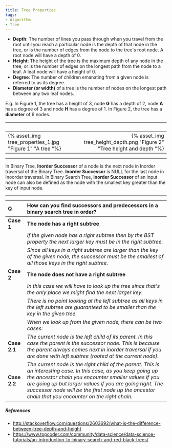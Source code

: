 ```yaml
---
title: Tree Properties
tags:
- Algorithm
- Tree
---
```



* **Depth**: The number of lines you pass through when you travel from the root until you reach a particular node is the depth of that node in the tree, or is the number of edges from the node to the tree's root node. A root node will have a depth of 0.
* **Height**: The height of the tree is the maximum depth of any node in the tree, or is the number of edges on the longest path from the node to a leaf. A leaf node will have a height of 0.
* **Degree**: The number of children emanating from a given node is referred to as its degree.
* **Diameter (or width)** of a tree is the number of nodes on the longest path between any two leaf nodes. 

E.g. In Figure 1, the tree has a height of 3, node **G** has a depth of 2, node **A** has a degree of 3 and node **H** has a degree of 1. In Figure 2, the tree has a **diameter** of 6 nodes.

| &nbsp; | &nbsp; |
| :---   | ---:   | 
| {% asset_img tree_properties_1.jpg "Figure 1" "A tree "%} | {% asset_img tree_height_depth.png "Figure 2" "Tree height and depth "%} |


-------------------------------------------------------------------------------------------------------------------------------------------------------------------

In Binary Tree, **Inorder Successor** of a node is the next node in Inorder traversal of the Binary Tree. **Inorder Successor** is NULL for the last node in Inoorder traversal. 
In Binary Search Tree, **Inorder Successor** of an input node can also be defined as the node with the smallest key greater than the key of input node.


-------------------------------------------------------------------------------------------------------------------------------------------------------------------


| **Q**        | **How can you find successors and predecessors in a binary search tree in order?** |
| :---         | :--- 																			  |
| **Case 1**   | **The node has a right subtree**                                                   |
| &nbsp;       | _If the given node has a right subtree then by the BST property the next larger key must be in the right subtree._ |
| &nbsp;       | _Since all keys in a right subtree are larger than the key of the given node, the successor must be the smallest of all those keys in the right subtree._ |
| **Case 2**   | **The node does not have a right subtree**                                         |
| &nbsp;       | _In this case we will have to look up the tree since that's the only place we might find the next larger key._ | 
| &nbsp;       | _There is no point looking at the left subtree as all keys in the left subtree are guaranteed to be smaller than the key in the given tree._ |
| &nbsp;       | _When we look up from the given node, there can be two cases:_                     |
| **Case 2.1** | _The current node is the left child of its parent. In this case the parent is the successor node. This is because the parent always comes next in inorder traversal if you are done with left subtree (rooted at the current node)._ |
| **Case 2.2** | _The current node is the right child of the parent. This is an interesting case. In this case, as you keep going up the ancestor chain you encounter smaller values if you are going up but larger values if you are going right. The successor node will be the first node up the ancestor chain that you encounter on the right chain._ |

##### References ######
* http://stackoverflow.com/questions/2603692/what-is-the-difference-between-tree-depth-and-height
* https://www.topcoder.com/community/data-science/data-science-tutorials/an-introduction-to-binary-search-and-red-black-trees/